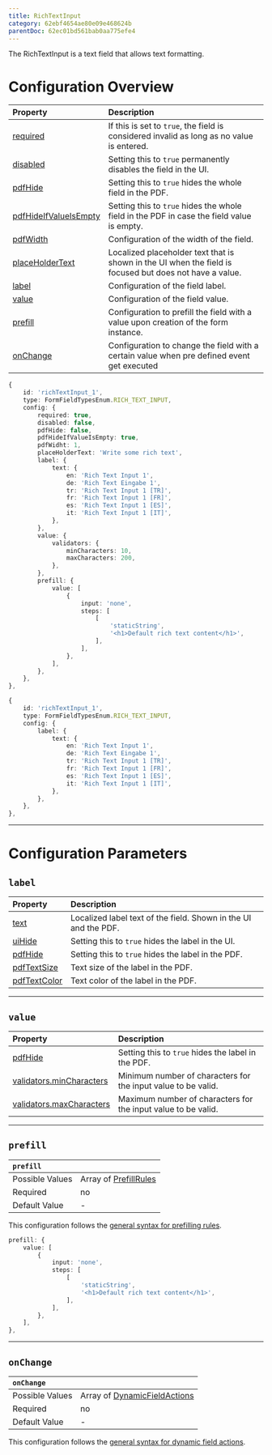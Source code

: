 ```yaml
---
title: RichTextInput
category: 62ebf4654ae80e09e468624b
parentDoc: 62ec01bd561bab0aa775efe4
---
```


The RichTextInput is a text field that allows text formatting.
# Configuration Overview

| Property                                                                     | Description                      |
| :--------------------------------------------------------------------------- | :--------------------------------|
| [required](./24-general-properties/#required)                                | If this is set to `true`, the field is considered invalid as long as no value is entered. |
| [disabled](./24-general-properties/#disabled)                                | Setting this to `true` permanently disables the field in the UI. |
| [pdfHide](./24-general-properties/#pdfhide)                                  | Setting this to `true` hides the whole field in the PDF. |
| [pdfHideIfValueIsEmpty](./24-general-properties/#pdfhideifvalueisempty)      | Setting this to `true` hides the whole field in the PDF in case the field value is empty. |
| [pdfWidth](./24-general-properties/#pdfwidth)                                | Configuration of the width of the field. |
| [placeHolderText](./24-general-properties/#placeholdertext)                  | Localized placeholder text that is shown in the UI when the field is focused but does not have a value. |
| [label](#label)                                                              | Configuration of the field label. |
| [value](#value)                                                              | Configuration of the field value. |
| [prefill](#prefill)                                                          | Configuration to prefill the field with a value upon creation of the form instance. |
| [onChange](#onchange)                                                        | Configuration to change the field with a certain value when pre defined event get executed |

``` typescript (complete)
{
    id: 'richTextInput_1',
    type: FormFieldTypesEnum.RICH_TEXT_INPUT,
    config: {
        required: true,
        disabled: false,
        pdfHide: false,
        pdfHideIfValueIsEmpty: true,
        pdfWidht: 1,
        placeHolderText: 'Write some rich text',
        label: {
            text: {
                en: 'Rich Text Input 1',
                de: 'Rich Text Eingabe 1',
                tr: 'Rich Text Input 1 [TR]',
                fr: 'Rich Text Input 1 [FR]',
                es: 'Rich Text Input 1 [ES]',
                it: 'Rich Text Input 1 [IT]',
            },
        },
        value: {
            validators: {
                minCharacters: 10,
                maxCharacters: 200,
            },
        },
        prefill: {
            value: [
                {
                    input: 'none',
                    steps: [
                        [
                            'staticString',
                            '<h1>Default rich text content</h1>',
                        ],
                    ],
                },
            ],
        },
    },
},
```
``` typescript (minimal)
{
    id: 'richTextInput_1',
    type: FormFieldTypesEnum.RICH_TEXT_INPUT,
    config: {
        label: {
            text: {
                en: 'Rich Text Input 1',
                de: 'Rich Text Eingabe 1',
                tr: 'Rich Text Input 1 [TR]',
                fr: 'Rich Text Input 1 [FR]',
                es: 'Rich Text Input 1 [ES]',
                it: 'Rich Text Input 1 [IT]',
            },
        },
    },
},
```

---
# Configuration Parameters

## `label`

| Property                                                    | Description                       |
| :---------------------------------------------------------- | :-------------------------------- |
| [text](./24-general-properties/#text)                       | Localized label text of the field. Shown in the UI and the PDF. |
| [uiHide](./24-general-properties/#uihide)                   | Setting this to `true` hides the label in the UI. |
| [pdfHide](./24-general-properties/#pdfhide)                 | Setting this to `true` hides the label in the PDF. |
| [pdfTextSize](./24-general-properties/#pdftextsize)         | Text size of the label in the PDF. |
| [pdfTextColor](./24-general-properties/#pdftextcolor)       | Text color of the label in the PDF. |

---
## `value`

| Property                                                                        | Description                                                                                     |
| :------------------------------------------------------------------------------ | :---------------------------------------------------------------------------------------------- |
| [pdfHide](./24-general-properties/#pdfhide)                                     | Setting this to `true` hides the label in the PDF. |
| [validators.minCharacters](./24-general-properties/#validatorsmincharacters)    | Minimum number of characters for the input value to be valid.                                   |
| [validators.maxCharacters](./24-general-properties/#validatorsmaxcharacters)    | Maximum number of characters for the input value to be valid.                                   |

---
## `prefill`

| `prefill`                  |                                                                     |
| :------------------------- | :--------------                                                     |
| Possible Values            | Array of [PrefillRules](./25-prefill-rules)            |
| Required                   | no                                                                  |
| Default Value              | -                                                                   |

This configuration follows the [general syntax for prefilling rules](./25-prefill-rules).

``` typescript 
prefill: {
    value: [
        {
            input: 'none',
            steps: [
                [
                    'staticString',
                    '<h1>Default rich text content</h1>',
                ],
            ],
        },
    ],
},
```
---
## `onChange`

| `onChange`                 |                                                                        |
| :------------------------- | :--------------                                                        |
| Possible Values            | Array of [DynamicFieldActions](./26-on-change-rules) |
| Required                   | no                                                                     |
| Default Value              | -                                                                      |


This configuration follows the [general syntax for dynamic field actions](./26-on-change-rules).

